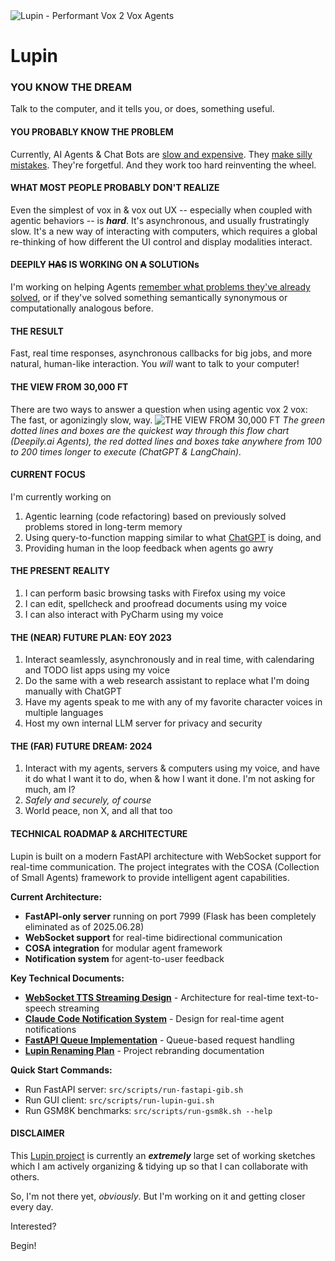 
<picture>
 <img alt="Lupin - Performant Vox 2 Vox Agents" src="https://deepily.ai/images/logo-no-background.svg">
</picture>

# Lupin

### YOU KNOW THE DREAM

Talk to the computer, and it tells you, or does, something useful.

#### YOU PROBABLY KNOW THE PROBLEM

Currently, AI Agents & Chat Bots are [slow and expensive](https://www.linkedin.com/pulse/langchains-dataframe-agent-why-you-so-slow-r-p-ruiz). 
They [make silly mistakes](https://www.linkedin.com/pulse/meet-my-idiot-savant-intern-chatgpts-advanced-data-analysis-ruiz/). 
They're forgetful. And they work too hard reinventing the wheel.

#### WHAT MOST PEOPLE PROBABLY DON'T REALIZE

Even the simplest of vox in & vox out UX -- especially when coupled with agentic behaviors -- is **_hard_**. It's asynchronous, and usually frustratingly 
slow. It's a new way of interacting with computers, which requires a global re-thinking of how different the UI control and display modalities interact. 

#### DEEPILY ~~HAS~~ IS WORKING ON ~~A~~ SOLUTIONs

I'm working on helping Agents [remember what problems they've already solved](https://www.linkedin.com/pulse/slow-expensive-erratic-problem-whats-solution-r-p-ruiz/), 
or if they've solved something semantically synonymous or computationally analogous before.

#### THE RESULT

Fast, real time responses, asynchronous callbacks for big jobs, and more natural, human-like interaction. You _will_ want to talk to your computer!

#### THE VIEW FROM 30,000 FT

There are two ways to answer a question when using agentic vox 2 vox: The fast, or agonizingly slow, way.
<picture><img alt="THE VIEW FROM 30,000 FT" src="https://www.deepily.ai/images/view-from-30k-ft.svg"></picture>
_The green dotted lines and boxes are the quickest way through this flow chart (Deepily.ai Agents), the red dotted lines and boxes take anywhere 
from 100 to 200 times longer to execute (ChatGPT & LangChain)._

#### CURRENT FOCUS

I'm currently working on 
1. Agentic learning (code refactoring) based on previously solved problems stored in long-term memory
2. Using query-to-function mapping similar to what [ChatGPT](https://platform.openai.com/docs/guides/gpt/function-calling) is doing, 
and 
3. Providing human in the loop feedback when agents go awry

#### THE PRESENT REALITY

1. I can perform basic browsing tasks with Firefox using my voice
2. I can edit, spellcheck and proofread documents using my voice
3. I can also interact with PyCharm using my voice

#### THE (NEAR) FUTURE PLAN: EOY 2023

1. Interact seamlessly, asynchronously and in real time, with calendaring and TODO list apps using my voice
2. Do the same with a web research assistant to replace what I'm doing manually with ChatGPT
3. Have my agents speak to me with any of my favorite character voices in multiple languages
4. Host my own internal LLM server for privacy and security

#### THE (FAR) FUTURE DREAM: 2024

1. Interact with my agents, servers & computers using my voice, and have it do what I want it to do, when & how I want it done.  I'm not asking for much, am I? 
2. _Safely and securely, of course_
3. World peace, non X, and all that too

#### TECHNICAL ROADMAP & ARCHITECTURE

Lupin is built on a modern FastAPI architecture with WebSocket support for real-time communication. The project integrates with the COSA (Collection of Small Agents) framework to provide intelligent agent capabilities.

**Current Architecture:**
- **FastAPI-only server** running on port 7999 (Flask has been completely eliminated as of 2025.06.28)
- **WebSocket support** for real-time bidirectional communication
- **COSA integration** for modular agent framework
- **Notification system** for agent-to-user feedback

**Key Technical Documents:**
- **[WebSocket TTS Streaming Design](src/rnd/2025.06.03-websocket-tts-streaming-design.md)** - Architecture for real-time text-to-speech streaming
- **[Claude Code Notification System](src/rnd/2025.06.20-claude-code-notification-system-design.md)** - Design for real-time agent notifications
- **[FastAPI Queue Implementation](src/rnd/2025.06.17-fastapi-queue-implementation-plan.md)** - Queue-based request handling
- **[Lupin Renaming Plan](src/rnd/2025.06.28-lupin-renaming-plan.md)** - Project rebranding documentation

**Quick Start Commands:**
- Run FastAPI server: `src/scripts/run-fastapi-gib.sh`
- Run GUI client: `src/scripts/run-lupin-gui.sh`
- Run GSM8K benchmarks: `src/scripts/run-gsm8k.sh --help`

#### DISCLAIMER

This [Lupin project](https://www.linkedin.com/pulse/ai-virtual-prosthesis-how-i-created-genie-box-myself-r-p-ruiz) 
is currently an **_extremely_** large set of working sketches which I am actively organizing & tidying up so that I can collaborate with others.

So, I'm not there yet, _obviously_. But I'm working on it and getting closer every day.

Interested?

Begin!

